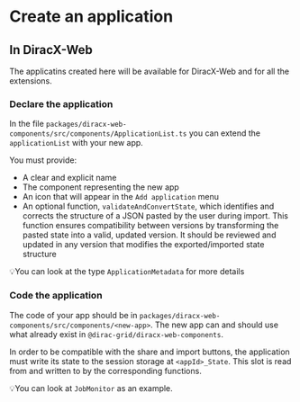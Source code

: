 # Create an application

## In DiracX-Web

The applicatins created here will be available for DiracX-Web and for all the extensions.

### Declare the application

In the file `packages/diracx-web-components/src/components/ApplicationList.ts` you can extend the `applicationList` with your new app. 

You must provide: 
- A clear and explicit name
- The component representing the new app 
- An icon that will appear in the `Add application` menu
- An optional function, `validateAndConvertState`, which identifies and corrects the structure of a JSON pasted by the user during import. This function ensures compatibility between versions by transforming the pasted state into a valid, updated version. It should be reviewed and updated in any version that modifies the exported/imported state structure

💡You can look at the type `ApplicationMetadata` for more details

### Code the application

The code of your app should be in `packages/diracx-web-components/src/components/<new-app>`. The new app can and should use what already exist in `@dirac-grid/diracx-web-components`. 

In order to be compatible with the share and import buttons, the application must write its state to the session storage at `<appId>_State`. This slot is read from and written to by the corresponding functions.

💡You can look at `JobMonitor` as an example.